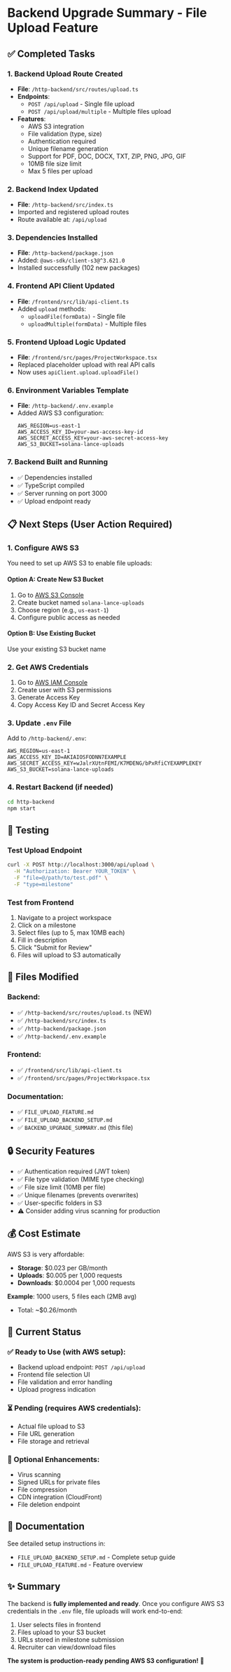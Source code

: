 # Backend Upgrade Summary - File Upload Feature

## ✅ Completed Tasks

### 1. **Backend Upload Route Created**
- **File**: `/http-backend/src/routes/upload.ts`
- **Endpoints**:
  - `POST /api/upload` - Single file upload
  - `POST /api/upload/multiple` - Multiple files upload
- **Features**:
  - AWS S3 integration
  - File validation (type, size)
  - Authentication required
  - Unique filename generation
  - Support for PDF, DOC, DOCX, TXT, ZIP, PNG, JPG, GIF
  - 10MB file size limit
  - Max 5 files per upload

### 2. **Backend Index Updated**
- **File**: `/http-backend/src/index.ts`
- Imported and registered upload routes
- Route available at: `/api/upload`

### 3. **Dependencies Installed**
- **File**: `/http-backend/package.json`
- Added: `@aws-sdk/client-s3@^3.621.0`
- Installed successfully (102 new packages)

### 4. **Frontend API Client Updated**
- **File**: `/frontend/src/lib/api-client.ts`
- Added `upload` methods:
  - `uploadFile(formData)` - Single file
  - `uploadMultiple(formData)` - Multiple files

### 5. **Frontend Upload Logic Updated**
- **File**: `/frontend/src/pages/ProjectWorkspace.tsx`
- Replaced placeholder upload with real API calls
- Now uses `apiClient.upload.uploadFile()`

### 6. **Environment Variables Template**
- **File**: `/http-backend/.env.example`
- Added AWS S3 configuration:
  ```env
  AWS_REGION=us-east-1
  AWS_ACCESS_KEY_ID=your-aws-access-key-id
  AWS_SECRET_ACCESS_KEY=your-aws-secret-access-key
  AWS_S3_BUCKET=solana-lance-uploads
  ```

### 7. **Backend Built and Running**
- ✅ Dependencies installed
- ✅ TypeScript compiled
- ✅ Server running on port 3000
- ✅ Upload endpoint ready

## 📋 Next Steps (User Action Required)

### 1. Configure AWS S3

You need to set up AWS S3 to enable file uploads:

#### Option A: Create New S3 Bucket
1. Go to [AWS S3 Console](https://s3.console.aws.amazon.com/)
2. Create bucket named `solana-lance-uploads`
3. Choose region (e.g., `us-east-1`)
4. Configure public access as needed

#### Option B: Use Existing Bucket
Use your existing S3 bucket name

### 2. Get AWS Credentials

1. Go to [AWS IAM Console](https://console.aws.amazon.com/iam/)
2. Create user with S3 permissions
3. Generate Access Key
4. Copy Access Key ID and Secret Access Key

### 3. Update `.env` File

Add to `/http-backend/.env`:

```env
AWS_REGION=us-east-1
AWS_ACCESS_KEY_ID=AKIAIOSFODNN7EXAMPLE
AWS_SECRET_ACCESS_KEY=wJalrXUtnFEMI/K7MDENG/bPxRfiCYEXAMPLEKEY
AWS_S3_BUCKET=solana-lance-uploads
```

### 4. Restart Backend (if needed)

```bash
cd http-backend
npm start
```

## 🧪 Testing

### Test Upload Endpoint

```bash
curl -X POST http://localhost:3000/api/upload \
  -H "Authorization: Bearer YOUR_TOKEN" \
  -F "file=@/path/to/test.pdf" \
  -F "type=milestone"
```

### Test from Frontend

1. Navigate to a project workspace
2. Click on a milestone
3. Select files (up to 5, max 10MB each)
4. Fill in description
5. Click "Submit for Review"
6. Files will upload to S3 automatically

## 📁 Files Modified

### Backend:
- ✅ `/http-backend/src/routes/upload.ts` (NEW)
- ✅ `/http-backend/src/index.ts`
- ✅ `/http-backend/package.json`
- ✅ `/http-backend/.env.example`

### Frontend:
- ✅ `/frontend/src/lib/api-client.ts`
- ✅ `/frontend/src/pages/ProjectWorkspace.tsx`

### Documentation:
- ✅ `FILE_UPLOAD_FEATURE.md`
- ✅ `FILE_UPLOAD_BACKEND_SETUP.md`
- ✅ `BACKEND_UPGRADE_SUMMARY.md` (this file)

## 🔒 Security Features

- ✅ Authentication required (JWT token)
- ✅ File type validation (MIME type checking)
- ✅ File size limit (10MB per file)
- ✅ Unique filenames (prevents overwrites)
- ✅ User-specific folders in S3
- ⚠️ Consider adding virus scanning for production

## 💰 Cost Estimate

AWS S3 is very affordable:
- **Storage**: $0.023 per GB/month
- **Uploads**: $0.005 per 1,000 requests
- **Downloads**: $0.0004 per 1,000 requests

**Example**: 1000 users, 5 files each (2MB avg)
- Total: ~$0.26/month

## 🚀 Current Status

### ✅ Ready to Use (with AWS setup):
- Backend upload endpoint: `POST /api/upload`
- Frontend file selection UI
- File validation and error handling
- Upload progress indication

### ⏳ Pending (requires AWS credentials):
- Actual file upload to S3
- File URL generation
- File storage and retrieval

### 🔄 Optional Enhancements:
- Virus scanning
- Signed URLs for private files
- File compression
- CDN integration (CloudFront)
- File deletion endpoint

## 📖 Documentation

See detailed setup instructions in:
- `FILE_UPLOAD_BACKEND_SETUP.md` - Complete setup guide
- `FILE_UPLOAD_FEATURE.md` - Feature overview

## ✨ Summary

The backend is **fully implemented and ready**. Once you configure AWS S3 credentials in the `.env` file, file uploads will work end-to-end:

1. User selects files in frontend
2. Files upload to your S3 bucket
3. URLs stored in milestone submission
4. Recruiter can view/download files

**The system is production-ready pending AWS S3 configuration!** 🎉
